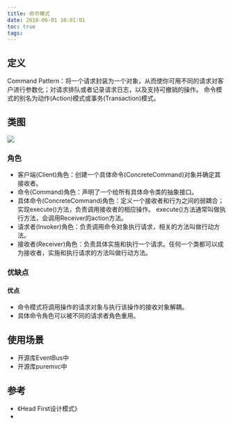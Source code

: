 ```yaml
---
title: 命令模式
date: 2018-06-01 10:01:01
toc: true
tags: 
---
```




## 定义

Command Pattern：将一个请求封装为一个对象，从而使你可用不同的请求对客户进行参数化；对请求排队或者记录请求日志，以及支持可撤销的操作。
命令模式的别名为动作(Action)模式或事务(Transaction)模式。


## 类图

![](./1.png)
### 角色

- 客户端(Client)角色：创建一个具体命令(ConcreteCommand)对象并确定其接收者。
- 命令(Command)角色：声明了一个给所有具体命令类的抽象接口。
- 具体命令(ConcreteCommand)角色：定义一个接收者和行为之间的弱耦合；实现execute()方法，负责调用接收者的相应操作。
  execute()方法通常叫做执行方法，会调用Receiver的action方法。
- 请求者(Invoker)角色：负责调用命令对象执行请求，相关的方法叫做行动方法。
- 接收者(Receiver)角色：负责具体实施和执行一个请求。任何一个类都可以成为接收者，实施和执行请求的方法叫做行动方法。


### 优缺点

#### 优点

- 命令模式将调用操作的请求对象与执行该操作的接收对象解耦。
- 具体命令角色可以被不同的请求者角色重用。

## 使用场景

- 开源库EventBus中
- 开源库puremvc中

## 参考

- 《Head First设计模式》
- []()
